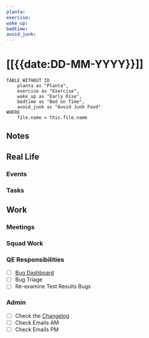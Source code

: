 ```yaml
---
planta: 
exercise: 
wake_up: 
bedtime: 
avoid_junk: 
---
```

# [[{{date:DD-MM-YYYY}}]]
```dataview
TABLE WITHOUT ID
	planta as "Planta",
	exercise as "Exercise",
	wake_up as "Early Rise",
	bedtime as "Bed on Time",
	avoid_junk as "Avoid Junk Food"
WHERE
	file.name = this.file.name
```
## Notes
## Real Life
### Events
### Tasks
## Work
### Meetings
### Squad Work
### QE Responsibilities
- [ ] [Bug Dashboard](https://user-testing.atlassian.net/jira/dashboards/10161)
- [ ] Bug Triage
- [ ] Re-examine Test Results Bugs
### Admin
- [ ] Check the [Changelog](https://user-testing.atlassian.net/wiki/spaces/CHANGELOG/pages/2251096206/The+Changelog)
- [ ] Check Emails AM
- [ ] Check Emails PM